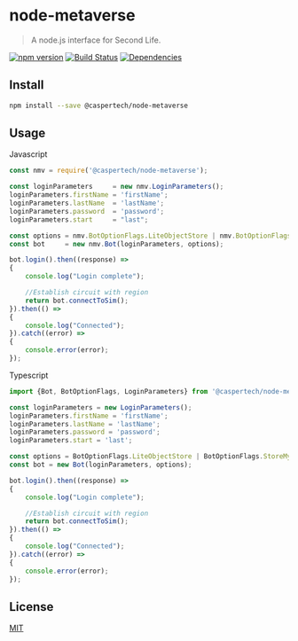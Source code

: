 # node-metaverse

> A node.js interface for Second Life.

[![npm version](https://badge.fury.io/js/%40caspertech%2Fnode-metaverse.svg)](https://badge.fury.io/js/%40caspertech%2Fnode-metaverse)
[![Build Status](https://travis-ci.org/CasperTech/node-metaverse.svg?branch=master)](https://travis-ci.org/CasperTech/node-metaverse)
[![Dependencies](https://david-dm.org/CasperTech/node-metaverse.svg)](https://david-dm.org/CasperTech/node-metaverse.svg)

## Install

```bash
npm install --save @caspertech/node-metaverse
```

## Usage

Javascript

```javascript
const nmv = require('@caspertech/node-metaverse');

const loginParameters     = new nmv.LoginParameters();
loginParameters.firstName = 'firstName';
loginParameters.lastName  = 'lastName';
loginParameters.password  = 'password';
loginParameters.start     = "last";

const options = nmv.BotOptionFlags.LiteObjectStore | nmv.BotOptionFlags.StoreMyAttachmentsOnly;
const bot     = new nmv.Bot(loginParameters, options);

bot.login().then((response) =>
{
    console.log("Login complete");

    //Establish circuit with region
    return bot.connectToSim();
}).then(() =>
{
    console.log("Connected");
}).catch((error) =>
{
    console.error(error);
});
```

Typescript

```typescript
import {Bot, BotOptionFlags, LoginParameters} from '@caspertech/node-metaverse';

const loginParameters = new LoginParameters();
loginParameters.firstName = 'firstName';
loginParameters.lastName = 'lastName';
loginParameters.password = 'password';
loginParameters.start = 'last';

const options = BotOptionFlags.LiteObjectStore | BotOptionFlags.StoreMyAttachmentsOnly;
const bot = new Bot(loginParameters, options);

bot.login().then((response) =>
{
    console.log("Login complete");

    //Establish circuit with region
    return bot.connectToSim();
}).then(() =>
{
    console.log("Connected");
}).catch((error) =>
{
    console.error(error);
});
```


## License

[MIT](http://vjpr.mit-license.org)
